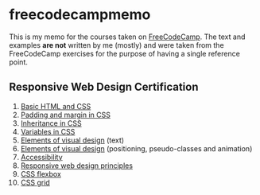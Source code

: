 # freecodecampmemo

This is my memo for the courses taken on [FreeCodeCamp](https://www.freecodecamp.org/learn/). 
The text and examples __are not__ written by me (mostly) and were taken from the FreeCodeCamp exercises for the purpose of having a single reference point. 


## Responsive Web Design Certification 

1. [Basic HTML and CSS](responsive_web_design/basic_html_and_css.md)
2. [Padding and margin in CSS](responsive_web_design/padding_margin.md)
3. [Inheritance in CSS](responsive_web_design/inheritance.md)
4. [Variables in CSS](responsive_web_design/variables.md)
5. [Elements of visual design](responsive_web_design/visual_design.md) (text)
6. [Elements of visual design](responsive_web_design/visual_design_2.md) (positioning, pseudo-classes and animation)
7. [Accessibility](responsive_web_design/accessibility.md)
8. [Responsive web design principles](responsive_web_design/responsive_web_design.md)
9. [CSS flexbox](responsive_web_design/css_flexbox.md)
10. [CSS grid](responsive_web_design/css_grid.md)





